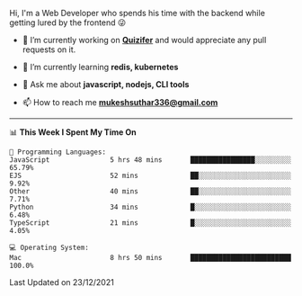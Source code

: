 Hi, I'm a Web Developer who spends his time with the backend while getting lured by the frontend 😜

- 🔭 I’m currently working on **[Quizifer](https://github.com/SutharMukesh/Quizifer/)** and would appreciate any pull requests on it.

- 🌱 I’m currently learning **redis, kubernetes**

- 💬 Ask me about **javascript, nodejs, CLI tools**

- 📫 How to reach me **mukeshsuthar336@gmail.com**

---
<!--START_SECTION:waka-->
📊 **This Week I Spent My Time On** 

```text
💬 Programming Languages: 
JavaScript               5 hrs 48 mins       ████████████████░░░░░░░░░   65.79% 
EJS                      52 mins             ██░░░░░░░░░░░░░░░░░░░░░░░   9.92% 
Other                    40 mins             ██░░░░░░░░░░░░░░░░░░░░░░░   7.71% 
Python                   34 mins             █░░░░░░░░░░░░░░░░░░░░░░░░   6.48% 
TypeScript               21 mins             █░░░░░░░░░░░░░░░░░░░░░░░░   4.05%

💻 Operating System: 
Mac                      8 hrs 50 mins       █████████████████████████   100.0%

```


 Last Updated on 23/12/2021
<!--END_SECTION:waka-->
